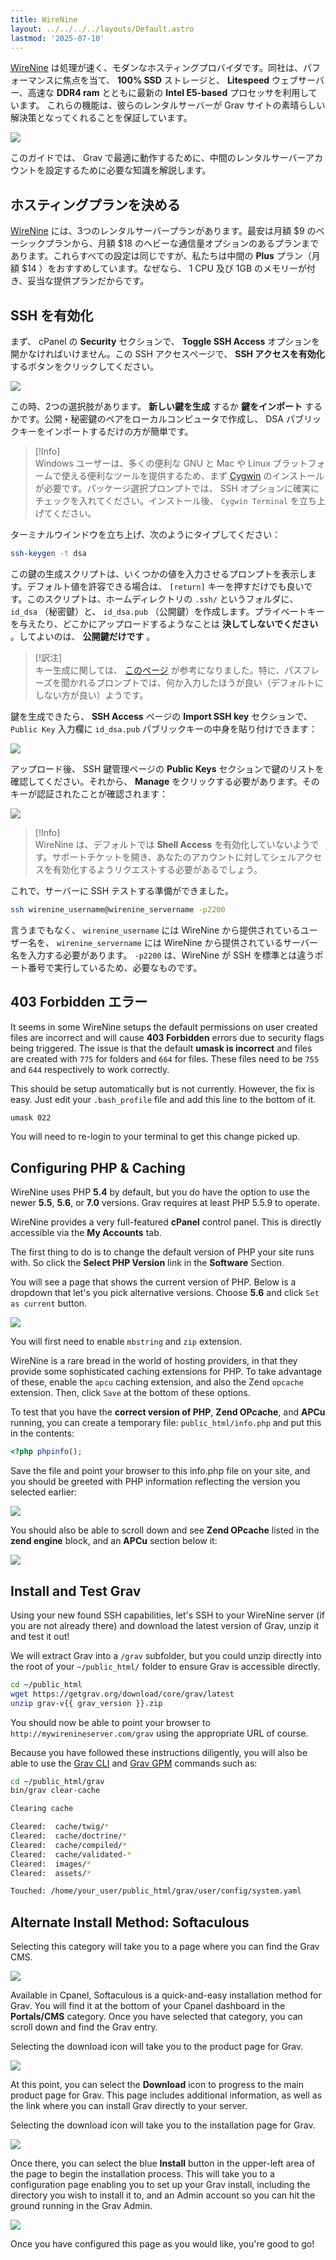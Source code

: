 ```yaml
---
title: WireNine
layout: ../../../../layouts/Default.astro
lastmod: '2025-07-10'
---
```


[WireNine](https://my.wirenine.com/aff.php?aff=023) は処理が速く、モダンなホスティングプロバイダです。同社は、パフォーマンスに焦点を当て、 **100% SSD** ストレージと、 **Litespeed** ウェブサーバー、高速な **DDR4 ram** とともに最新の **Intel E5-based** プロセッサを利用しています。
これらの機能は、彼らのレンタルサーバーが Grav サイトの素晴らしい解決策となってくれることを保証しています。

![](wirenine.webp)

このガイドでは、 Grav で最適に動作するために、中間のレンタルサーバーアカウントを設定するために必要な知識を解説します。

<h2 id="picking-your-hosting-plan">ホスティングプランを決める</h2>

[WireNine](https://my.wirenine.com/aff.php?aff=023) には、3つのレンタルサーバープランがあります。最安は月額 $9 のベーシックプランから、月額 $18 のヘビーな通信量オプションのあるプランまであります。これらすべての設定は同じですが、私たちは中間の **Plus** プラン（月額 $14 ）をおすすめしています。なぜなら、 1 CPU 及び 1GB のメモリーが付き、妥当な提供プランだからです。

<h2 id="enabling-ssh">SSH を有効化</h2>

まず、 cPanel の **Security** セクションで、 **Toggle SSH Access** オプションを開かなければいけません。この SSH アクセスページで、 **SSH アクセスを有効化** するボタンをクリックしてください。

![](manage-ssh-keys.png)

この時、2つの選択肢があります。 **新しい鍵を生成** するか **鍵をインポート** するかです。公開・秘密鍵のペアをローカルコンピュータで作成し、 DSA パブリックキーをインポートするだけの方が簡単です。

> [!Info]  
> Windows ユーザーは、多くの便利な GNU と Mac や Linux プラットフォームで使える便利なツールを提供するため、まず [Cygwin](https://www.cygwin.com/) のインストールが必要です。パッケージ選択プロンプトでは、 SSH オプションに確実にチェックを入れてください。インストール後、 `Cygwin Terminal` を立ち上げてください。

ターミナルウインドウを立ち上げ、次のようにタイプしてください：

```bash
ssh-keygen -t dsa
```

この鍵の生成スクリプトは、いくつかの値を入力させるプロンプトを表示します。デフォルト値を許容できる場合は、 `[return]` キーを押すだけでも良いです。このスクリプトは、ホームディレクトリの `.ssh/` というフォルダに、 `id_dsa` （秘密鍵）と、 `id_dsa.pub` （公開鍵）を作成します。プライベートキーを与えたり、どこかにアップロードするようなことは **決してしないでください** 。してよいのは、 **公開鍵だけです** 。

> [!訳注]  
> キー生成に関しては、 [このページ](https://kaityo256.github.io/github/ssh/index.html) が参考になりました。特に、パスフレーズを聞かれるプロンプトでは、何か入力したほうが良い（デフォルトにしない方が良い）ようです。

鍵を生成できたら、 **SSH Access** ページの **Import SSH key** セクションで、 `Public Key` 入力欄に `id_dsa.pub` パブリックキーの中身を貼り付けできます：

![](ssh-public-key.png)

アップロード後、 SSH 鍵管理ページの **Public Keys** セクションで鍵のリストを確認してください。それから、 **Manage** をクリックする必要があります。そのキーが認証されたことが確認されます：

![](authorized-keys.png)

> [!Info]  
> WireNine は、デフォルトでは **Shell Access** を有効化していないようです。サポートチケットを開き、あなたのアカウントに対してシェルアクセスを有効化するようリクエストする必要があるでしょう。

これで、サーバーに SSH テストする準備ができました。

```bash
ssh wirenine_username@wirenine_servername -p2200
```

言うまでもなく、 `wirenine_username` には WireNine から提供されているユーザー名を、 `wirenine_servername` には WireNine から提供されているサーバー名を入力する必要があります。 `-p2200` は、WireNine が SSH を標準とは違うポート番号で実行しているため、必要なものです。

<h2 id="403-forbidden-errors">403 Forbidden エラー</h2>

It seems in some WireNine setups the default permissions on user created files are incorrect and will cause **403 Forbidden** errors due to security flags being triggered.  The issue is that the default **umask is incorrect** and files are created with `775` for folders and `664` for files.  These files need to be `755` and `644` respectively to work correctly.

This should be setup automatically but is not currently.  However, the fix is easy.  Just edit your `.bash_profile` file and add this line to the bottom of it.

```txt
umask 022
```

You will need to re-login to your terminal to get this change picked up.

## Configuring PHP & Caching

WireNine uses PHP **5.4** by default, but you do have the option to use the newer **5.5**, **5.6**, or **7.0** versions. Grav requires at least PHP 5.5.9 to operate.

WireNine provides a very full-featured **cPanel** control panel. This is directly accessible via the **My Accounts** tab.

The first thing to do is to change the default version of PHP your site runs with. So click the **Select PHP Version** link in the **Software** Section.

You will see a page that shows the current version of PHP.  Below is a dropdown that let's you pick alternative versions.  Choose **5.6** and click `Set as current` button.

![](php-settings.png)

You will first need to enable `mbstring` and `zip` extension.

WireNine is a rare bread in the world of hosting providers, in that they provide some sophisticated caching extensions for PHP.  To take advantage of these, enable the `apcu` caching extension, and also the Zend `opcache` extension.  Then, click `Save` at the bottom of these options.

To test that you have the **correct version of PHP**, **Zend OPcache**, and **APCu** running, you can create a temporary file: `public_html/info.php` and put this in the contents:

```php
<?php phpinfo();
```

Save the file and point your browser to this info.php file on your site, and you should be greeted with PHP information reflecting the version you selected earlier:

![](php-info1.webp)

You should also be able to scroll down and see **Zend OPcache** listed in the **zend engine** block, and an **APCu** section below it:

![](php-info2.png)

## Install and Test Grav

Using your new found SSH capabilities, let's SSH to your WireNine server (if you are not already there) and download the latest version of Grav, unzip it and test it out!

We will extract Grav into a `/grav` subfolder, but you could unzip directly into the root of your `~/public_html/` folder to ensure Grav is accessible directly.

```bash
cd ~/public_html
wget https://getgrav.org/download/core/grav/latest
unzip grav-v{{ grav_version }}.zip
```

You should now be able to point your browser to `http://mywirenineserver.com/grav` using the appropriate URL of course.

Because you have followed these instructions diligently, you will also be able to use the [Grav CLI](../../advanced/grav-cli) and [Grav GPM](../../advanced/grav-gpm) commands such as:

```bash
cd ~/public_html/grav
bin/grav clear-cache

Clearing cache

Cleared:  cache/twig/*
Cleared:  cache/doctrine/*
Cleared:  cache/compiled/*
Cleared:  cache/validated-*
Cleared:  images/*
Cleared:  assets/*

Touched: /home/your_user/public_html/grav/user/config/system.yaml
```

## Alternate Install Method: Softaculous

Selecting this category will take you to a page where you can find the Grav CMS.

![](soft_1.png)

Available in Cpanel, Softaculous is a quick-and-easy installation method for Grav. You will find it at the bottom of your Cpanel dashboard in the **Portals/CMS** category. Once you have selected that category, you can scroll down and find the Grav entry.

Selecting the download icon will take you to the product page for Grav.

![](soft_2.png)

At this point, you can select the **Download** icon to progress to the main product page for Grav. This page includes additional information, as well as the link where you can install Grav directly to your server.

Selecting the download icon will take you to the installation page for Grav.

![](soft_3.png)

Once there, you can select the blue **Install** button in the upper-left area of the page to begin the installation process. This will take you to a configuration page enabling you to set up your Grav install, including the directory you wish to install it to, and an Admin account so you can hit the ground running in the Grav Admin.

![](soft_4.png)

Once you have configured this page as you would like, you're good to go!

